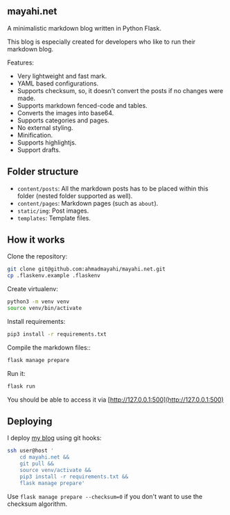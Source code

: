 ## mayahi.net

A minimalistic markdown blog written in Python Flask.

This blog is especially created for developers who like to run their markdown blog. 

Features:
* Very lightweight and fast mark.
* YAML based configurations.
* Supports checksum, so, it doesn't convert the posts if no changes were made.
* Supports markdown fenced-code and tables.
* Converts the images into base64.
* Supports categories and pages.
* No external styling.
* Minification.
* Supports highlightjs.
* Support drafts.
 
## Folder structure
* `content/posts`: All the markdown posts has to be placed within this folder (nested folder supported as well).
* `content/pages`: Markdown pages (such as `about`).
* `static/img`: Post images.
* `templates`: Template files.

## How it works
Clone the repository:
```bash
git clone git@github.com:ahmadmayahi/mayahi.net.git
cp .flaskenv.example .flaskenv
```

Create virtualenv:
```bash
python3 -m venv venv
source venv/bin/activate 
```

Install requirements:
```bash
pip3 install -r requirements.txt
```

Compile the markdown files::
```bash
flask manage prepare
```

Run it:
```bash
flask run
```

You should be able to access it via [http://127.0.0.1:500](http://127.0.0.1:500)

## Deploying
I deploy [my blog](https://mayahi.net) using git hooks:
```bash
ssh user@host '
    cd mayahi.net && 
    git pull &&
    source venv/activate &&   
    pip3 install -r requirements.txt && 
    flask manage prepare'
```

Use `flask manage prepare --checksum=0` if you don't want to use the checksum algorithm.